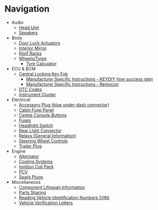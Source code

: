 # Navigation
- Audio
  - [Head Unit](./Audio/HeadUnit/HeadUnit.html)
  - [Speakers](./Audio/Speakers/Speakers.html)
- Body
  - [Door Lock Actuators](./Body/DoorLockActuators/DoorLockActuators.html)
  - [Interior Mirror](./Body/InteriorMirror/InteriorMirror.html)
  - [Roof Racks](./Body/RoofRacks/RoofRacks.html)
  - [Wheels/Tyres](./Body/WheelTyres/WheelTyres.html)
    - [Tyre Calculator](./Body/WheelTyres/TyreCalculator.html)
- ECU & BCM
  - [Central Locking Key Fob](./ECUBCM/Keyfob/Keyfob.html)
    - [Manufacturer Specific Instructions - KEYDIY (low success rate)](./ECUBCM/Keyfob/KEYDIY/KEYDIY.html)
    - [Manufacturer Specific Instructions - Remocon](./ECUBCM/Keyfob/Remocon/Remocon.html)
  - [DTC Codes](./ECUBCM/DTCCodes/DTCCodes.html)
  - [Instrument Cluster](./ECUBCM/InstrumentCluster/InstrumentCluster.html)
- Electrical
  - [Accessory Plug (blue under-dash connector)](./Electrical/AccessoryPlug/AccessoryPlug.html)
  - [Cabin Fuse Panel](./Electrical/CabinFusePanel/CabinFusePanel.html)
  - [Centre Console Buttons](./Electrical/CentreConsoleButtons/CentreConsoleButtons.html)
  - [Fuses](./Electrical/Fuses/Fuses.html)
  - [Headlight Switch](./Electrical/HLSwitch/HLSwitch.html)
  - [Rear Light Connector](./Electrical/RearLights/RearLights.html)
  - [Relays (General Information)](./Electrical/Relays/Relays.html)
  - [Steering Wheel Controls](./Electrical/SteeringControls/SteeringControls.html)
  - [Trailer Plug](./Electrical/TrailerPlug/TrailerPlug.html)
- Engine
  - [Alternator](./Engine/Alternator/Alternator.html)
  - [Cooling Systems](./Engine/CoolingSystems/CoolingSystems.html)
  - [Ignition Coil Pack](./Engine/IgnitionCoil/IgnitionCoil.html)
  - [PCV](./Engine/PCV/PCV.html)
  - [Spark Plugs](./Engine/SparkPlugs/SparkPlugs.html)
- Miscellaneous
  - [Component Lifespan Information](./Miscellaneous/Lifespans/Lifespans.html)
  - [Parts Sharing](./Miscellaneous/PartsSharing/PartsSharing.html)
  - [Reading Vehicle Identification Numbers (VIN)](./Miscellaneous/VIN/VIN.html)
  - [Vehicle Verification Letters](./Miscellaneous/VerificationLetter/Verification.html)